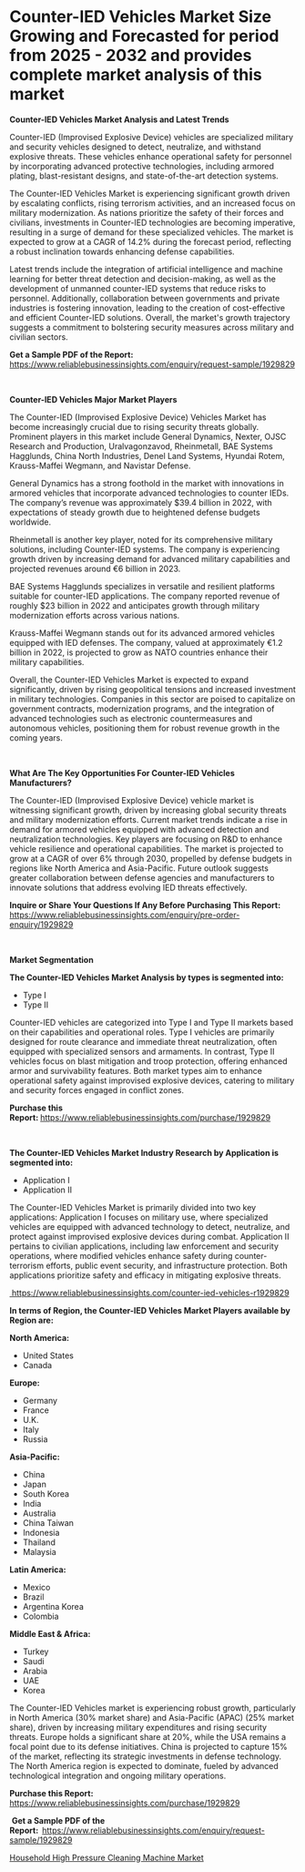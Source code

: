 <p><h1>Counter-IED Vehicles Market Size Growing and Forecasted for period from 2025 - 2032 and provides complete market analysis of this market</h1></p><p><strong>Counter-IED Vehicles Market Analysis and Latest Trends</strong></p>
<p><p>Counter-IED (Improvised Explosive Device) vehicles are specialized military and security vehicles designed to detect, neutralize, and withstand explosive threats. These vehicles enhance operational safety for personnel by incorporating advanced protective technologies, including armored plating, blast-resistant designs, and state-of-the-art detection systems. </p><p>The Counter-IED Vehicles Market is experiencing significant growth driven by escalating conflicts, rising terrorism activities, and an increased focus on military modernization. As nations prioritize the safety of their forces and civilians, investments in Counter-IED technologies are becoming imperative, resulting in a surge of demand for these specialized vehicles. The market is expected to grow at a CAGR of 14.2% during the forecast period, reflecting a robust inclination towards enhancing defense capabilities. </p><p>Latest trends include the integration of artificial intelligence and machine learning for better threat detection and decision-making, as well as the development of unmanned counter-IED systems that reduce risks to personnel. Additionally, collaboration between governments and private industries is fostering innovation, leading to the creation of cost-effective and efficient Counter-IED solutions. Overall, the market's growth trajectory suggests a commitment to bolstering security measures across military and civilian sectors.</p></p>
<p><strong>Get a Sample PDF of the Report:&nbsp;</strong> <a href="https://www.reliablebusinessinsights.com/enquiry/request-sample/1929829?utm_campaign=2716&utm_medium=2&utm_source=Github&utm_content=ia&utm_term=29032025&utm_id=counter-ied-vehicles">https://www.reliablebusinessinsights.com/enquiry/request-sample/1929829</a></p>
<p>&nbsp;</p>
<p><strong>Counter-IED Vehicles Major Market Players</strong></p>
<p><p>The Counter-IED (Improvised Explosive Device) Vehicles Market has become increasingly crucial due to rising security threats globally. Prominent players in this market include General Dynamics, Nexter, OJSC Research and Production, Uralvagonzavod, Rheinmetall, BAE Systems Hagglunds, China North Industries, Denel Land Systems, Hyundai Rotem, Krauss-Maffei Wegmann, and Navistar Defense. </p><p>General Dynamics has a strong foothold in the market with innovations in armored vehicles that incorporate advanced technologies to counter IEDs. The company’s revenue was approximately $39.4 billion in 2022, with expectations of steady growth due to heightened defense budgets worldwide. </p><p>Rheinmetall is another key player, noted for its comprehensive military solutions, including Counter-IED systems. The company is experiencing growth driven by increasing demand for advanced military capabilities and projected revenues around €6 billion in 2023. </p><p>BAE Systems Hagglunds specializes in versatile and resilient platforms suitable for counter-IED applications. The company reported revenue of roughly $23 billion in 2022 and anticipates growth through military modernization efforts across various nations. </p><p>Krauss-Maffei Wegmann stands out for its advanced armored vehicles equipped with IED defenses. The company, valued at approximately €1.2 billion in 2022, is projected to grow as NATO countries enhance their military capabilities.</p><p>Overall, the Counter-IED Vehicles Market is expected to expand significantly, driven by rising geopolitical tensions and increased investment in military technologies. Companies in this sector are poised to capitalize on government contracts, modernization programs, and the integration of advanced technologies such as electronic countermeasures and autonomous vehicles, positioning them for robust revenue growth in the coming years.</p></p>
<p>&nbsp;</p>
<p><strong>What Are The Key Opportunities For Counter-IED Vehicles Manufacturers?</strong></p>
<p><p>The Counter-IED (Improvised Explosive Device) vehicle market is witnessing significant growth, driven by increasing global security threats and military modernization efforts. Current market trends indicate a rise in demand for armored vehicles equipped with advanced detection and neutralization technologies. Key players are focusing on R&D to enhance vehicle resilience and operational capabilities. The market is projected to grow at a CAGR of over 6% through 2030, propelled by defense budgets in regions like North America and Asia-Pacific. Future outlook suggests greater collaboration between defense agencies and manufacturers to innovate solutions that address evolving IED threats effectively.</p></p>
<p><strong>Inquire or Share Your Questions If Any Before Purchasing This Report:</strong> <a href="https://www.reliablebusinessinsights.com/enquiry/pre-order-enquiry/1929829?utm_campaign=2716&utm_medium=2&utm_source=Github&utm_content=ia&utm_term=29032025&utm_id=counter-ied-vehicles">https://www.reliablebusinessinsights.com/enquiry/pre-order-enquiry/1929829</a></p>
<p>&nbsp;</p>
<p><strong>Market Segmentation</strong></p>
<p><strong>The Counter-IED Vehicles Market Analysis by types is segmented into:</strong></p>
<p><ul><li>Type I</li><li>Type II</li></ul></p>
<p><p>Counter-IED vehicles are categorized into Type I and Type II markets based on their capabilities and operational roles. Type I vehicles are primarily designed for route clearance and immediate threat neutralization, often equipped with specialized sensors and armaments. In contrast, Type II vehicles focus on blast mitigation and troop protection, offering enhanced armor and survivability features. Both market types aim to enhance operational safety against improvised explosive devices, catering to military and security forces engaged in conflict zones.</p></p>
<p><strong>Purchase this Report:&nbsp;</strong><a href="https://www.reliablebusinessinsights.com/purchase/1929829?utm_campaign=2716&utm_medium=2&utm_source=Github&utm_content=ia&utm_term=29032025&utm_id=counter-ied-vehicles">https://www.reliablebusinessinsights.com/purchase/1929829</a></p>
<p>&nbsp;</p>
<p><strong>The Counter-IED Vehicles Market Industry Research by Application is segmented into:</strong></p>
<p><ul><li>Application I</li><li>Application II</li></ul></p>
<p><p>The Counter-IED Vehicles Market is primarily divided into two key applications: Application I focuses on military use, where specialized vehicles are equipped with advanced technology to detect, neutralize, and protect against improvised explosive devices during combat. Application II pertains to civilian applications, including law enforcement and security operations, where modified vehicles enhance safety during counter-terrorism efforts, public event security, and infrastructure protection. Both applications prioritize safety and efficacy in mitigating explosive threats.</p></p>
<p><a href="https://www.reliablebusinessinsights.com/counter-ied-vehicles-r1929829?utm_campaign=2716&utm_medium=2&utm_source=Github&utm_content=ia&utm_term=29032025&utm_id=counter-ied-vehicles">&nbsp;https://www.reliablebusinessinsights.com/counter-ied-vehicles-r1929829</a></p>
<p><strong>In terms of Region, the Counter-IED Vehicles Market Players available by Region are:</strong></p>
<p>
    <p> <strong> North America: </strong>
        <ul>
            <li>United States</li>
            <li>Canada</li>
        </ul>
        </p> 
    <p> <strong> Europe: </strong>
        <ul>
            <li>Germany</li>
            <li>France</li>
            <li>U.K.</li>
            <li>Italy</li>
            <li>Russia</li>
        </ul>
        </p> 
    <p> <strong> Asia-Pacific: </strong>
        <ul>
            <li>China</li>
            <li>Japan</li>
            <li>South Korea</li>
            <li>India</li>
            <li>Australia</li>
            <li>China Taiwan</li>
            <li>Indonesia</li>
            <li>Thailand</li>
            <li>Malaysia</li>
        </ul>
        </p> 
    <p> <strong> Latin America: </strong>
        <ul>
            <li>Mexico</li>
            <li>Brazil</li>
            <li>Argentina Korea</li>
            <li>Colombia</li>
        </ul>
        </p> 
    <p> <strong> Middle East & Africa: </strong>
        <ul>
            <li>Turkey</li>
            <li>Saudi</li>
            <li>Arabia</li>
            <li>UAE</li>
            <li>Korea</li>
        </ul>
    </p>
    </p>
<p><p>The Counter-IED Vehicles market is experiencing robust growth, particularly in North America (30% market share) and Asia-Pacific (APAC) (25% market share), driven by increasing military expenditures and rising security threats. Europe holds a significant share at 20%, while the USA remains a focal point due to its defense initiatives. China is projected to capture 15% of the market, reflecting its strategic investments in defense technology. The North America region is expected to dominate, fueled by advanced technological integration and ongoing military operations.</p></p>
<p><strong>Purchase this Report: </strong><a href="https://www.reliablebusinessinsights.com/purchase/1929829?utm_campaign=2716&utm_medium=2&utm_source=Github&utm_content=ia&utm_term=29032025&utm_id=counter-ied-vehicles">https://www.reliablebusinessinsights.com/purchase/1929829</a></p>
<p>&nbsp;<strong>Get a Sample PDF of the Report:&nbsp;&nbsp;</strong><a href="https://www.reliablebusinessinsights.com/enquiry/request-sample/1929829?utm_campaign=2716&utm_medium=2&utm_source=Github&utm_content=ia&utm_term=29032025&utm_id=counter-ied-vehicles">https://www.reliablebusinessinsights.com/enquiry/request-sample/1929829</a></p>
<p><strong></strong></p>
<p><p><a href="https://github.com/saroarmaicky/Market-Research-Report-List-1/blob/main/household-high-pressure-cleaning-machine-market.md?utm_campaign=2716&utm_medium=2&utm_source=Github&utm_content=ia&utm_term=29032025&utm_id=counter-ied-vehicles">Household High Pressure Cleaning Machine Market</a></p></p>